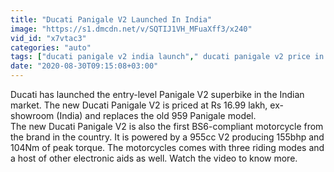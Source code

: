 ```yaml
---
title: "Ducati Panigale V2 Launched In India"
image: "https://s1.dmcdn.net/v/SQTIJ1VH_MFuaXff3/x240"
vid_id: "x7vtac3"
categories: "auto"
tags: ["ducati panigale v2 india launch"," ducati panigale v2 price in india"," ducati panigale v2 india specs"]
date: "2020-08-30T09:15:08+03:00"
---
```

Ducati has launched the entry-level Panigale V2 superbike in the Indian market. The new Ducati Panigale V2 is priced at Rs 16.99 lakh, ex-showroom (India) and replaces the old 959 Panigale model.   <br>The new Ducati Panigale V2 is also the first BS6-compliant motorcycle from the brand in the country. It is powered by a 955cc V2 producing 155bhp and 104Nm of peak torque. The motorcycles comes with three riding modes and a host of other electronic aids as well. Watch the video to know more.
